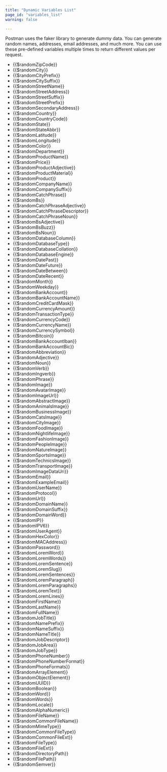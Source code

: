 ```yaml
---
title: "Dynamic Variables List"
page_id: "variables_list"
warning: false

---
```


Postman uses the faker library to generate dummy data. You can generate random names, addresses, email addresses, and much more. You can use these pre-defined variables multiple times to return different values per request.

* {{$randomZipCode}}
* {{$randomCity}}
* {{$randomCityPrefix}}
* {{$randomCitySuffix}}
* {{$randomStreetName}}
* {{$randomStreetAddress}}
* {{$randomStreetSuffix}}
* {{$randomStreetPrefix}}
* {{$randomSecondaryAddress}}
* {{$randomCountry}}
* {{$randomCountryCode}}
* {{$randomState}}
* {{$randomStateAbbr}}
* {{$randomLatitude}}
* {{$randomLongitude}}
* {{$randomColor}}
* {{$randomDepartment}}
* {{$randomProductName}}
* {{$randomPrice}}
* {{$randomProductAdjective}}
* {{$randomProductMaterial}}
* {{$randomProduct}}
* {{$randomCompanyName}}
* {{$randomCompanySuffix}}
* {{$randomCatchPhrase}}
* {{$randomBs}}
* {{$randomCatchPhraseAdjective}}
* {{$randomCatchPhraseDescriptor}}
* {{$randomCatchPhraseNoun}}
* {{$randomBsAdjective}}
* {{$randomBsBuzz}}
* {{$randomBsNoun}}
* {{$randomDatabaseColumn}}
* {{$randomDatabaseType}}
* {{$randomDatabaseCollation}}
* {{$randomDatabaseEngine}}
* {{$randomDatePast}}
* {{$randomDateFuture}}
* {{$randomDateBetween}}
* {{$randomDateRecent}}
* {{$randomMonth}}
* {{$randomWeekday}}
* {{$randomBankAccount}}
* {{$randomBankAccountName}}
* {{$randomCreditCardMask}}
* {{$randomCurrencyAmount}}
* {{$randomTransactionType}}
* {{$randomCurrencyCode}}
* {{$randomCurrencyName}}
* {{$randomCurrencySymbol}}
* {{$randomBitcoin}}
* {{$randomBankAccountIban}}
* {{$randomBankAccountBic}}
* {{$randomAbbreviation}}
* {{$randomAdjective}}
* {{$randomNoun}}
* {{$randomVerb}}
* {{$randomIngverb}}
* {{$randomPhrase}}
* {{$randomImage}}
* {{$randomAvatarImage}}
* {{$randomImageUrl}}
* {{$randomAbstractImage}}
* {{$randomAnimalsImage}}
* {{$randomBusinessImage}}
* {{$randomCatsImage}}
* {{$randomCityImage}}
* {{$randomFoodImage}}
* {{$randomNightlifeImage}}
* {{$randomFashionImage}}
* {{$randomPeopleImage}}
* {{$randomNatureImage}}
* {{$randomSportsImage}}
* {{$randomTechnicsImage}}
* {{$randomTransportImage}}
* {{$randomImageDataUri}}
* {{$randomEmail}}
* {{$randomExampleEmail}}
* {{$randomUserName}}
* {{$randomProtocol}}
* {{$randomUrl}}
* {{$randomDomainName}}
* {{$randomDomainSuffix}}
* {{$randomDomainWord}}
* {{$randomIP}}
* {{$randomIPV6}}
* {{$randomUserAgent}}
* {{$randomHexColor}}
* {{$randomMACAddress}}
* {{$randomPassword}}
* {{$randomLoremWord}}
* {{$randomLoremWords}}
* {{$randomLoremSentence}}
* {{$randomLoremSlug}}
* {{$randomLoremSentences}}
* {{$randomLoremParagraph}}
* {{$randomLoremParagraphs}}
* {{$randomLoremText}}
* {{$randomLoremLines}}
* {{$randomFirstName}}
* {{$randomLastName}}
* {{$randomFullName}}
* {{$randomJobTitle}}
* {{$randomNamePrefix}}
* {{$randomNameSuffix}}
* {{$randomNameTitle}}
* {{$randomJobDescriptor}}
* {{$randomJobArea}}
* {{$randomJobType}}
* {{$randomPhoneNumber}}
* {{$randomPhoneNumberFormat}}
* {{$randomPhoneFormats}}
* {{$randomArrayElement}}
* {{$randomObjectElement}}
* {{$randomUUID}}
* {{$randomBoolean}}
* {{$randomWord}}
* {{$randomWords}}
* {{$randomLocale}}
* {{$randomAlphaNumeric}}
* {{$randomFileName}}
* {{$randomCommonFileName}}
* {{$randomMimeType}}
* {{$randomCommonFileType}}
* {{$randomCommonFileExt}}
* {{$randomFileType}}
* {{$randomFileExt}}
* {{$randomDirectoryPath}}
* {{$randomFilePath}}
* {{$randomSemver}}
